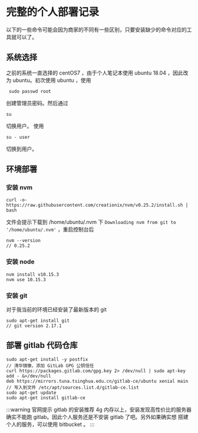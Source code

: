 # 完整的个人部署记录
以下的一些命令可能会因为商家的不同有一些区别，只要安装缺少的命令对应的工具就可以了。
## 系统选择
之前的系统一直选择的 centOS7 ，由于个人笔记本使用 ubuntu 18.04 ，因此改为 ubuntu。初次使用 ubuntu ，使用
```
 sudo passwd root 
```
创建管理员密码。然后通过
```
su
```
切换用户。 使用
```
su - user
```
切换到用户。

## 环境部署
### 安装 nvm 
```
curl -o- https://raw.githubusercontent.com/creationix/nvm/v0.25.2/install.sh | bash
```
文件会提示下载到 /home/ubuntu/.nvm 下 ` Downloading nvm from git to '/home/ubuntu/.nvm' ` ，重启控制台后
```
nvm --version
// 0.25.2
```

### 安装 node
```
nvm install v10.15.3
nvm use 10.15.3
```

### 安装 git
对于我当前的环境已经安装了最新版本的 git
```
sudo apt-get install git
// git version 2.17.1
```

## 部署 gitlab 代码仓库
```
sudo apt-get install -y postfix
// 清华镜像，添加 GitLab GPG 公钥信任
curl https://packages.gitlab.com/gpg.key 2> /dev/null | sudo apt-key add - &>/dev/null
deb https://mirrors.tuna.tsinghua.edu.cn/gitlab-ce/ubuntu xenial main // 写入到文件 /etc/apt/sources.list.d/gitlab-ce.list
sudo apt-get update
sudo apt-get install gitlab-ce
```
:::warning
官网提示 gitlab 的安装推荐 4g 内存以上，安装发现高性价比的服务器确实不能跑 gitlab。因此个人服务还是不安装 gitlab 了吧。另外如果确实想
搭建个人的服务，可以使用 bitbucket 。
:::